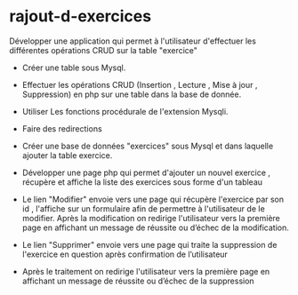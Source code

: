 # rajout-d-exercices
Développer une application qui permet à l'utilisateur d'effectuer les différentes opérations CRUD sur la table "exercice"

- Créer une table sous Mysql.
- Effectuer  les opérations CRUD (Insertion , Lecture , Mise à jour , Suppression) en php sur une table dans la base de donnée.
- Utiliser Les fonctions procédurale de l'extension Mysqli.
- Faire des redirections

- Créer une base de données  "exercices" sous Mysql et dans laquelle ajouter la table exercice.
- Développer une page php qui permet d'ajouter  un nouvel exercice , récupère et affiche la liste des exercices sous forme d'un tableau
- Le lien "Modifier" envoie vers une page qui récupère l'exercice par son id , l'affiche sur un formulaire afin de permettre à l'utilisateur de le modifier. Après la modification on redirige l'utilisateur vers la première page en affichant un message de réussite ou d’échec de la modification.
- Le lien "Supprimer" envoie vers une page qui traite la suppression de l'exercice  en question  après confirmation de l’utilisateur 
- Après le traitement on redirige l'utilisateur vers la première page en affichant un message de réussite ou d’échec de la suppression 
